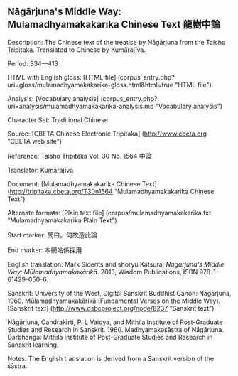 ## Nāgārjuna's Middle Way: Mulamadhyamakakarika Chinese Text 龍樹中論

Description: The Chinese text of the treatise by Nāgārjuna from the Taisho Tripitaka. Translated to Chinese by Kumārajīva.

Period: 334—413

HTML with English gloss: [HTML file] (corpus_entry.php?uri=gloss/mulamadhyamakakarika-gloss.html&html=true "HTML file")

Analysis: [Vocabulary analysis] (corpus_entry.php?uri=analysis/mulamadhyamakakarika-analysis.md "Vocabulary analysis")

Character Set: Traditional Chinese

Source: [CBETA Chinese Electronic Tripitaka] (http://www.cbeta.org "CBETA web site")

Reference: Taisho Tripitaka Vol. 30 No. 1564 中論

Translator: Kumārajīva

Document: [Mulamadhyamakakarika Chinese Text] (http://tripitaka.cbeta.org/T30n1564 "Mulamadhyamakakarika Chinese Text")

Alternate formats: [Plain text file] (corpus/mulamadhyamakakarika.txt "Mulamadhyamakakarika Plain Text")

Start marker: 問曰。何故造此論

End marker: 本網站係採用

English	translation: Mark Siderits and shoryu Katsura, <i>Nāgārjuna's Middle Way: Mūlamadhyamakakārikā</i>. 
2013, Wisdom Publications, ISBN 978-1-61429-050-6.

Sanskrit: University of the West, Digital Sanskrit Buddhist Canon: Nāgārjuna, 1960. Mūlamadhyamakakārikā (Fundamental Verses on the Middle Way). 
[Sanskrit text] (http://www.dsbcproject.org/node/8237 "Sanskrit text")

Nāgārjuna, Candrakīrti, P. L Vaidya, and Mithila Institute of Post-Graduate Studies and Research in Sanskrit. 1960. Madhyamakaśāstra of Nāgārjuna. Darbhanga: Mithila Institute of Post-Graduate Studies and Research in Sanskrit learning.

Notes: The English translation is derived from a Sanskrit version of the śāstra.

